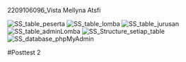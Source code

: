 2209106096_Vista Mellyna Atsfi 

![SS_table_peserta](https://github.com/user-attachments/assets/4d5214f5-2e21-4a9b-a237-34eed13d467a)
![SS_table_lomba](https://github.com/user-attachments/assets/210d8979-45ac-48d9-8759-1d8d0391524d)
![SS_table_jurusan](https://github.com/user-attachments/assets/0a2e614c-fd9d-4615-b298-2f6d0aff87c4)
![SS_table_adminLomba](https://github.com/user-attachments/assets/026c8808-1390-47a9-b8fd-383cc63cab79)
![SS_Structure_setiap_table](https://github.com/user-attachments/assets/ee327092-0d26-4bbc-97f8-148d36973742)
![SS_database_phpMyAdmin](https://github.com/user-attachments/assets/f95f92fe-c3cb-4432-abfa-e39674ee294b)


#Posttest 2
